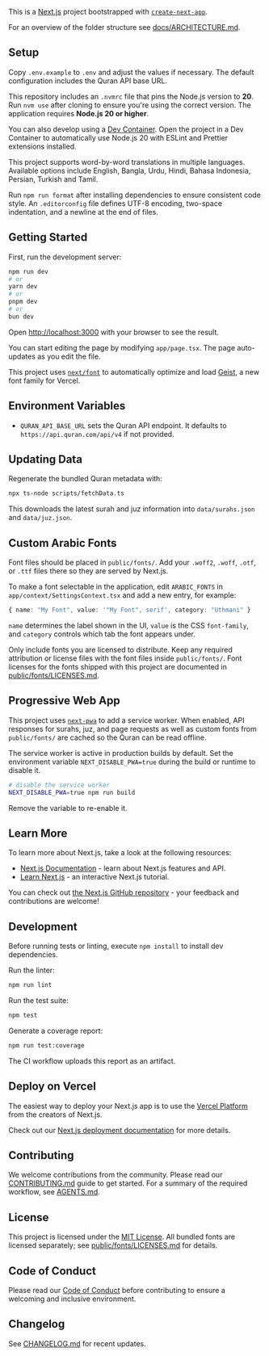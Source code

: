 This is a [Next.js](https://nextjs.org) project bootstrapped with [`create-next-app`](https://nextjs.org/docs/app/api-reference/cli/create-next-app).

For an overview of the folder structure see [docs/ARCHITECTURE.md](docs/ARCHITECTURE.md).

## Setup

Copy `.env.example` to `.env` and adjust the values if necessary. The default configuration includes the Quran API base URL.

This repository includes an `.nvmrc` file that pins the Node.js version to **20**. Run `nvm use` after cloning to ensure you're using the correct version.
The application requires **Node.js 20 or higher**.

You can also develop using a [Dev Container](https://containers.dev/). Open the project in a Dev Container to automatically use Node.js 20 with ESLint and Prettier extensions installed.

This project supports word-by-word translations in multiple languages. Available options include English, Bangla, Urdu, Hindi, Bahasa Indonesia, Persian, Turkish and Tamil.

Run `npm run format` after installing dependencies to ensure consistent code style.
An `.editorconfig` file defines UTF-8 encoding, two-space indentation, and a newline at the end of files.

## Getting Started

First, run the development server:

```bash
npm run dev
# or
yarn dev
# or
pnpm dev
# or
bun dev
```

Open [http://localhost:3000](http://localhost:3000) with your browser to see the result.

You can start editing the page by modifying `app/page.tsx`. The page auto-updates as you edit the file.

This project uses [`next/font`](https://nextjs.org/docs/app/building-your-application/optimizing/fonts) to automatically optimize and load [Geist](https://vercel.com/font), a new font family for Vercel.

## Environment Variables

- `QURAN_API_BASE_URL` sets the Quran API endpoint. It defaults to `https://api.quran.com/api/v4` if not provided.

## Updating Data

Regenerate the bundled Quran metadata with:

```bash
npx ts-node scripts/fetchData.ts
```

This downloads the latest surah and juz information into `data/surahs.json` and `data/juz.json`.

## Custom Arabic Fonts

Font files should be placed in `public/fonts/`. Add your `.woff2`, `.woff`, `.otf`, or `.ttf` files there so they are served by Next.js.

To make a font selectable in the application, edit `ARABIC_FONTS` in `app/context/SettingsContext.tsx` and add a new entry, for example:

```ts
{ name: "My Font", value: '"My Font", serif', category: "Uthmani" }
```

`name` determines the label shown in the UI, `value` is the CSS `font-family`, and `category` controls which tab the font appears under.

Only include fonts you are licensed to distribute. Keep any required attribution or license files with the font files inside `public/fonts/`.
Font licenses for the fonts shipped with this project are documented in [public/fonts/LICENSES.md](public/fonts/LICENSES.md).

## Progressive Web App

This project uses [`next-pwa`](https://github.com/shadowwalker/next-pwa) to add a service worker. When enabled, API responses for surahs, juz, and page requests as well as custom fonts from `public/fonts/` are cached so the Quran can be read offline.

The service worker is active in production builds by default. Set the environment variable `NEXT_DISABLE_PWA=true` during the build or runtime to disable it.

```bash
# disable the service worker
NEXT_DISABLE_PWA=true npm run build
```

Remove the variable to re-enable it.

## Learn More

To learn more about Next.js, take a look at the following resources:

- [Next.js Documentation](https://nextjs.org/docs) - learn about Next.js features and API.
- [Learn Next.js](https://nextjs.org/learn) - an interactive Next.js tutorial.

You can check out [the Next.js GitHub repository](https://github.com/vercel/next.js) - your feedback and contributions are welcome!

## Development

Before running tests or linting, execute `npm install` to install dev dependencies.

Run the linter:

```bash
npm run lint
```

Run the test suite:

```bash
npm test
```

Generate a coverage report:

```bash
npm run test:coverage
```

The CI workflow uploads this report as an artifact.

## Deploy on Vercel

The easiest way to deploy your Next.js app is to use the [Vercel Platform](https://vercel.com/new?utm_medium=default-template&filter=next.js&utm_source=create-next-app&utm_campaign=create-next-app-readme) from the creators of Next.js.

Check out our [Next.js deployment documentation](https://nextjs.org/docs/app/building-your-application/deploying) for more details.

## Contributing

We welcome contributions from the community. Please read our [CONTRIBUTING.md](CONTRIBUTING.md) guide to get started.
For a summary of the required workflow, see [AGENTS.md](AGENTS.md).

## License

This project is licensed under the [MIT License](LICENSE).
All bundled fonts are licensed separately; see [public/fonts/LICENSES.md](public/fonts/LICENSES.md) for details.

## Code of Conduct

Please read our [Code of Conduct](CODE_OF_CONDUCT.md) before contributing to ensure a welcoming and inclusive environment.

## Changelog

See [CHANGELOG.md](CHANGELOG.md) for recent updates.
   
 